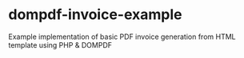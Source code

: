 # dompdf-invoice-example
Example implementation of basic PDF invoice generation from HTML template using PHP &amp; DOMPDF
